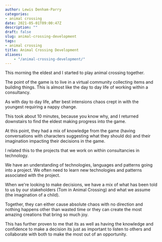 ```yaml
---
author: Lewis Denham-Parry
categories:
- animal crossing
date: 2021-05-01T09:00:47Z
description: ""
draft: false
slug: animal-crossing-development
tags:
- animal crossing
title: Animal Crossing Development
aliases:
    - "/animal-crossing-development/"
---
```


This morning the eldest and I started to play animal crossing together.

The point of the game is to live in a virtual community collecting items and building things.
This is almost like the day to day life of working within a consultancy.

As with day to day life, after best intensions chaos crept in with the youngest requiring a nappy change.

This took about 10 minutes, because you know why, and I returned downstairs to find the eldest making progress into the game.

At this point, they had a mix of knowledge from the game (having conversations with characters suggesting what they should do) and their imagination impacting their decisions in the game.

I related this to the projects that we work on within consultancies in technology.

We have an understanding of technologies, languages and patterns going into a project.  We often need to learn new technologies and patterns associated with the project.

When we're looking to make decisions, we have a mix of what has been told to us by our stakeholders (Tom in Animal Crossing) and what we assume (the imagination of a child).

Together, they can either cause absolute chaos with no direction and nothing happens other than wasted time or they can create the most amazing creations that bring so much joy.

This has further proven to me that its as well as having the knowledge and confidence to make a decision its just as important to listen to others and collaborate with both to make the most out of an opportunity.